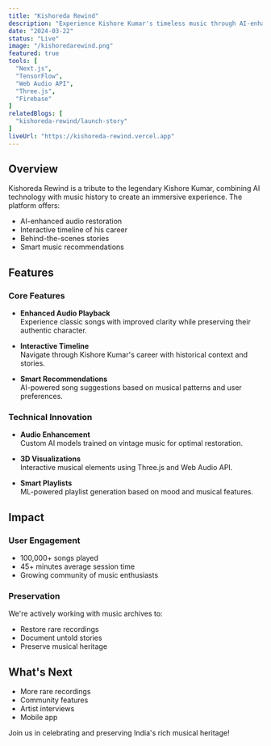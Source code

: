 ```yaml
---
title: "Kishoreda Rewind"
description: "Experience Kishore Kumar's timeless music through AI-enhanced restoration and interactive storytelling."
date: "2024-03-22"
status: "Live"
image: "/kishoredarewind.png"
featured: true
tools: [
  "Next.js",
  "TensorFlow",
  "Web Audio API",
  "Three.js",
  "Firebase"
]
relatedBlogs: [
  "kishoreda-rewind/launch-story"
]
liveUrl: "https://kishoreda-rewind.vercel.app"
---
```


## Overview

Kishoreda Rewind is a tribute to the legendary Kishore Kumar, combining AI technology with music history to create an immersive experience. The platform offers:

- AI-enhanced audio restoration
- Interactive timeline of his career
- Behind-the-scenes stories
- Smart music recommendations

## Features

### Core Features

- **Enhanced Audio Playback**  
  Experience classic songs with improved clarity while preserving their authentic character.

- **Interactive Timeline**  
  Navigate through Kishore Kumar's career with historical context and stories.

- **Smart Recommendations**  
  AI-powered song suggestions based on musical patterns and user preferences.

### Technical Innovation

- **Audio Enhancement**  
  Custom AI models trained on vintage music for optimal restoration.

- **3D Visualizations**  
  Interactive musical elements using Three.js and Web Audio API.

- **Smart Playlists**  
  ML-powered playlist generation based on mood and musical features.

## Impact

### User Engagement

- 100,000+ songs played
- 45+ minutes average session time
- Growing community of music enthusiasts

### Preservation

We're actively working with music archives to:
- Restore rare recordings
- Document untold stories
- Preserve musical heritage

## What's Next

- More rare recordings
- Community features
- Artist interviews
- Mobile app

Join us in celebrating and preserving India's rich musical heritage!
